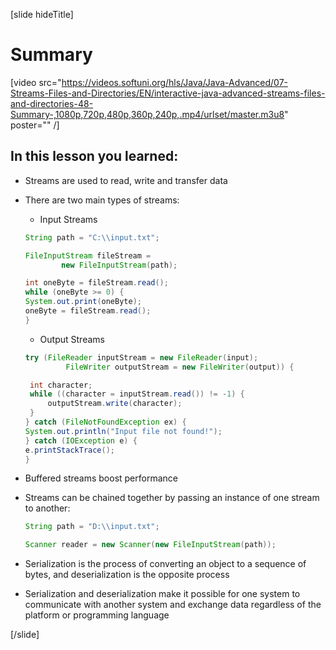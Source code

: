[slide hideTitle]
# Summary

[video src="https://videos.softuni.org/hls/Java/Java-Advanced/07-Streams-Files-and-Directories/EN/interactive-java-advanced-streams-files-and-directories-48-Summary-,1080p,720p,480p,360p,240p,.mp4/urlset/master.m3u8" poster="" /]

## In this lesson you learned:

- Streams are used to read, write and transfer data
- There are two main types of streams:
    - Input Streams
    ```java
    String path = "C:\\input.txt";

    FileInputStream fileStream = 
			new FileInputStream(path);

    int oneByte = fileStream.read();
    while (oneByte >= 0) {
    System.out.print(oneByte);
    oneByte = fileStream.read();
    }
    ```
    - Output Streams
    ```java
    try (FileReader inputStream = new FileReader(input);
             FileWriter outputStream = new FileWriter(output)) {

     int character;
     while ((character = inputStream.read()) != -1) {
         outputStream.write(character);
     }
    } catch (FileNotFoundException ex) {
    System.out.println("Input file not found!");
    } catch (IOException e) {
    e.printStackTrace();
    }
    ```
- Buffered streams boost performance

- Streams can be chained together by passing an instance of one stream to another:
    ```java
    String path = "D:\\input.txt";

    Scanner reader = new Scanner(new FileInputStream(path));
    ```

- Serialization is the process of converting an object to a sequence of bytes, and deserialization is the opposite process

- Serialization and deserialization make it possible for one system to communicate with another system and exchange data regardless of the platform or programming language



[/slide]